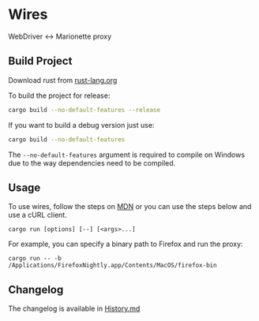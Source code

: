 # Wires


WebDriver <-> Marionette proxy

## Build Project

Download rust from [rust-lang.org](https://www.rust-lang.org/)

To build the project for release:

```bash
cargo build --no-default-features --release
```

If you want to build a debug version just use:

```bash
cargo build --no-default-features
```
The `--no-default-features` argument is required to compile on Windows due to the
 way dependencies need to be compiled.
## Usage

To use wires, follow the steps on [MDN](https://developer.mozilla.org/en-US/docs/Mozilla/QA/Marionette/WebDriver) or you can use the steps below and use a cURL client.

```
cargo run [options] [--] [<args>...]
```

For example, you can specify a binary path to Firefox and run the proxy:

```
cargo run -- -b /Applications/FirefoxNightly.app/Contents/MacOS/firefox-bin
```

## Changelog

The changelog is available in [History.md](https://github.com/jgraham/wires/blob/master/History.md)
